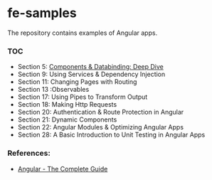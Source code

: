 # fe-samples
The repository contains examples of Angular apps.

### TOC
* Section 5: [Components & Databinding: Deep Dive](../cmp-databinding)
* Section 9: Using Services & Dependency Injection
* Section 11: Changing Pages with Routing
* Section 13 :Observables
* Section 17: Using Pipes to Transform Output
* Section 18: Making Http Requests
* Section 20: Authentication & Route Protection in Angular
* Section 21: Dynamic Components
* Section 22: Angular Modules & Optimizing Angular Apps
* Section 28: A Basic Introduction to Unit Testing in Angular Apps

### References:
* [Angular - The Complete Guide](https://www.udemy.com/course/the-complete-guide-to-angular-2/)
